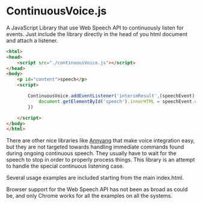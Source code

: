 # ContinuousVoice.js 

A JavaScript Library that use Web Speech API to continuously listen for events. Just include the library directly in the head of you html document and attach a listener.

```html
<html>
<head>
    <script src="./continuousVoice.js"></script>
</head>
<body>
    <p id="content">speech</p>
    <script>

        ContinuousVoice.addEventListener('interimResult',(speechEvent) => {
            document.getElementById('speech').innerHTML = speechEvent.detail.transcript;
        })

    </script>
</body>
</html>
```

There are other nice libraries like [Annyang](https://www.talater.com/annyang/) that make voice integration easy, but they are not targeted towards handling immediate commands found during ongoing continuous speech. They usually have to wait for the speech to stop in order to properly process things. This library is an attempt to handle the special continuous listening case.

Several usage examples are included starting from the main index.html.

Browser support for the Web Speech API has not been as broad as could be, and only Chrome works for all the examples on all the systems.
